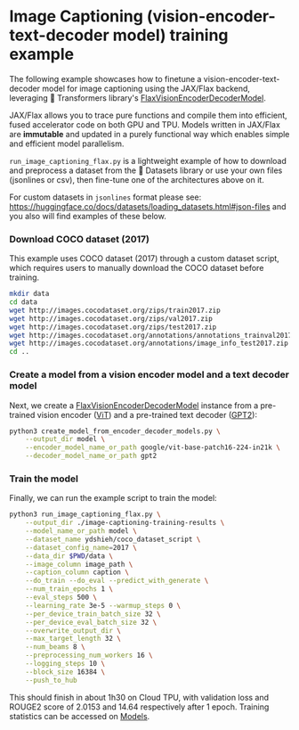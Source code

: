 # Image Captioning (vision-encoder-text-decoder model) training example

The following example showcases how to finetune a vision-encoder-text-decoder model for image captioning
using the JAX/Flax backend, leveraging 🤗 Transformers library's [FlaxVisionEncoderDecoderModel](https://huggingface.co/docs/transformers/model_doc/visionencoderdecoder#transformers.FlaxVisionEncoderDecoderModel).

JAX/Flax allows you to trace pure functions and compile them into efficient, fused accelerator code on both GPU and TPU.
Models written in JAX/Flax are **immutable** and updated in a purely functional
way which enables simple and efficient model parallelism.

`run_image_captioning_flax.py` is a lightweight example of how to download and preprocess a dataset from the 🤗 Datasets
library or use your own files (jsonlines or csv), then fine-tune one of the architectures above on it.

For custom datasets in `jsonlines` format please see: https://huggingface.co/docs/datasets/loading_datasets.html#json-files and you also will find examples of these below.

### Download COCO dataset (2017)
This example uses COCO dataset (2017) through a custom dataset script, which requires users to manually download the
COCO dataset before training.

```bash
mkdir data
cd data
wget http://images.cocodataset.org/zips/train2017.zip
wget http://images.cocodataset.org/zips/val2017.zip
wget http://images.cocodataset.org/zips/test2017.zip
wget http://images.cocodataset.org/annotations/annotations_trainval2017.zip
wget http://images.cocodataset.org/annotations/image_info_test2017.zip
cd ..
```

### Create a model from a vision encoder model and a text decoder model
Next, we create a [FlaxVisionEncoderDecoderModel](https://huggingface.co/docs/transformers/model_doc/visionencoderdecoder#transformers.FlaxVisionEncoderDecoderModel) instance from a pre-trained vision encoder ([ViT](https://huggingface.co/docs/transformers/model_doc/vit#transformers.FlaxViTModel)) and a pre-trained text decoder ([GPT2](https://huggingface.co/docs/transformers/model_doc/gpt2#transformers.FlaxGPT2Model)):

```bash
python3 create_model_from_encoder_decoder_models.py \
    --output_dir model \
    --encoder_model_name_or_path google/vit-base-patch16-224-in21k \
    --decoder_model_name_or_path gpt2
```

### Train the model
Finally, we can run the example script to train the model:

```bash
python3 run_image_captioning_flax.py \
	--output_dir ./image-captioning-training-results \
	--model_name_or_path model \
	--dataset_name ydshieh/coco_dataset_script \
	--dataset_config_name=2017 \
	--data_dir $PWD/data \
	--image_column image_path \
	--caption_column caption \
	--do_train --do_eval --predict_with_generate \
	--num_train_epochs 1 \
	--eval_steps 500 \
	--learning_rate 3e-5 --warmup_steps 0 \
	--per_device_train_batch_size 32 \
	--per_device_eval_batch_size 32 \
	--overwrite_output_dir \
	--max_target_length 32 \
	--num_beams 8 \
	--preprocessing_num_workers 16 \
	--logging_steps 10 \
	--block_size 16384 \
	--push_to_hub
```

This should finish in about 1h30 on Cloud TPU, with validation loss and ROUGE2 score of 2.0153 and 14.64 respectively
after 1 epoch. Training statistics can be accessed on [Models](https://huggingface.co/ydshieh/image-captioning-training-results/tensorboard).
